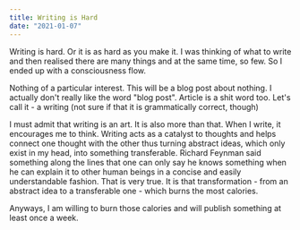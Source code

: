 ```yaml
---
title: Writing is Hard
date: "2021-01-07"
---
```


Writing is hard. Or it is as hard as you make it. I was thinking of what to write and then realised there are many things and at the same time, so few. So I ended up with a consciousness flow.

Nothing of a particular interest. This will be a blog post about nothing. I actually don't really like the word "blog post". Article is a shit word too. Let's call it - a writing (not sure if that it is grammatically correct, though)

I must admit that writing is an art. It is also more than that. When I write, it encourages me to think. Writing acts as a catalyst to thoughts and helps connect one thought with the other thus turning abstract ideas, which only exist in my head, into something transferable. Richard Feynman said something along the lines that one can only say he knows something when he can explain it to other human beings in a concise and easily understandable fashion. That is very true. It is that transformation - from an abstract idea to a transferable one - which burns the most calories. 

Anyways, I am willing to burn those calories and will publish something at least once a week.